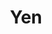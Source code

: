 ---
title: Yen
tags: ["yen", "currency", "money", "finance", "economy", "wealth", "japanese"]
icon: yen
svg: '<svg xmlns="http://www.w3.org/2000/svg" width="24" height="24" fill="none" viewBox="0 0 24 24" stroke-width="1.5" stroke-linecap="round" stroke-linejoin="round" stroke="currentColor"><path d="M17.455 12H12m0 0H6.545M12 12 6 3.5m6 8.5 6-8.5M12 12v4.25m5.454 0H12m0 0H6.545m5.455 0v4.25"/></svg>'
---